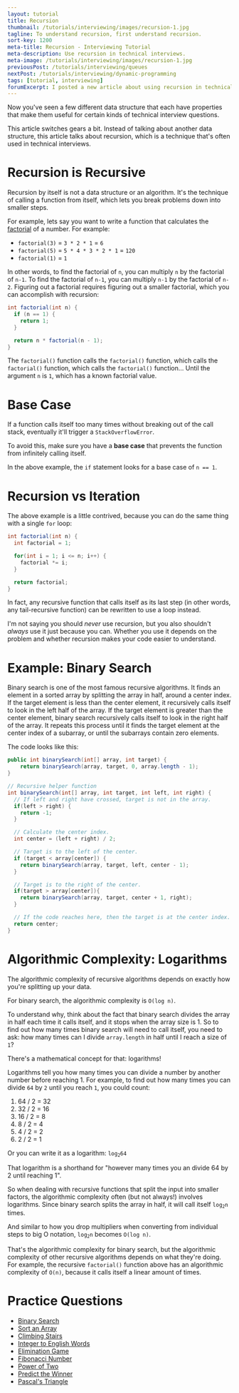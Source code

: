 ```yaml
---
layout: tutorial
title: Recursion
thumbnail: /tutorials/interviewing/images/recursion-1.jpg
tagline: To understand recursion, first understand recursion.
sort-key: 1200
meta-title: Recursion - Interviewing Tutorial
meta-description: Use recursion in technical interviews.
meta-image: /tutorials/interviewing/images/recursion-1.jpg
previousPost: /tutorials/interviewing/queues
nextPost: /tutorials/interviewing/dynamic-programming
tags: [tutorial, interviewing]
forumExcerpt: I posted a new article about using recursion in technical interviews.
---
```


Now you've seen a few different data structure that each have properties that make them useful for certain kinds of technical interview questions.

This article switches gears a bit. Instead of talking about another data structure, this article talks about recursion, which is a technique that's often used in technical interviews.

# Recursion is Recursive

Recursion by itself is not a data structure or an algorithm. It's the technique of calling a function from itself, which lets you break problems down into smaller steps.

For example, lets say you want to write a function that calculates the [factorial](https://en.wikipedia.org/wiki/Factorial) of a number. For example:

- `factorial(3)` = `3 * 2 * 1` = `6`
- `factorial(5)` = `5 * 4 * 3 * 2 * 1` = `120`
- `factorial(1)` = `1`

In other words, to find the factorial of `n`, you can multiply `n` by the factorial of `n-1`. To find the factorial of `n-1`, you can multiply `n-1` by the factorial of `n-2`. Figuring out a factorial requires figuring out a smaller factorial, which you can accomplish with recursion:

```java
int factorial(int n) {
  if (n == 1) {
    return 1;
  }

  return n * factorial(n - 1);
}
```

The `factorial()` function calls the `factorial()` function, which calls the `factorial()` function, which calls the `factorial()` function... Until the argument `n` is `1`, which has a known factorial value.

# Base Case

If a function calls itself too many times without breaking out of the call stack, eventually it'll trigger a `StackOverflowError`.

To avoid this, make sure you have a **base case** that prevents the function from infinitely calling itself.

In the above example, the `if` statement looks for a base case of `n == 1`.

# Recursion vs Iteration

The above example is a little contrived, because you can do the same thing with a single `for` loop:

```java
int factorial(int n) {
  int factorial = 1;

  for(int i = 1; i <= n; i++) {
    factorial *= i;
  }

  return factorial;
}
```

In fact, any recursive function that calls itself as its last step (in other words, any tail-recursive function) can be rewritten to use a loop instead.

I'm not saying you should _never_ use recursion, but you also shouldn't _always_ use it just because you can. Whether you use it depends on the problem and whether recursion makes your code easier to understand.

# Example: Binary Search

Binary search is one of the most famous recursive algorithms. It finds an element in a sorted array by splitting the array in half, around a center index. If the target element is less than the center element, it recursively calls itself to look in the left half of the array. If the target element is greater than the center element, binary search recursively calls itself to look in the right half of the array. It repeats this process until it finds the target element at the center index of a subarray, or until the subarrays contain zero elements.

The code looks like this:

```java
public int binarySearch(int[] array, int target) {
    return binarySearch(array, target, 0, array.length - 1);
}

// Recursive helper function
int binarySearch(int[] array, int target, int left, int right) {
  // If left and right have crossed, target is not in the array.
  if(left > right) {
    return -1;
  }

  // Calculate the center index.
  int center = (left + right) / 2;

  // Target is to the left of the center.
  if (target < array[center]) {
    return binarySearch(array, target, left, center - 1);
  }

  // Target is to the right of the center.
  if(target > array[center]){
    return binarySearch(array, target, center + 1, right);
  }

  // If the code reaches here, then the target is at the center index.
  return center;
}
```

# Algorithmic Complexity: Logarithms

The algorithmic complexity of recursive algorithms depends on exactly how you're splitting up your data.

For binary search, the algorithmic complexity is `O(log n)`.

To understand why, think about the fact that binary search divides the array in half each time it calls itself, and it stops when the array size is 1. So to find out how many times binary search will need to call itself, you need to ask: how many times can I divide `array.length` in half until I reach a size of `1`?

There's a mathematical concept for that: logarithms!

Logarithms tell you how many times you can divide a number by another number before reaching 1. For example, to find out how many times you can divide `64` by `2` until you reach `1`, you could count:

1. 64 / 2 = 32
2. 32 / 2 = 16
3. 16 / 2 = 8
4. 8 / 2 = 4
5. 4 / 2 = 2
6. 2 / 2 = 1

Or you can write it as a logarithm: <code>log<sub>2</sub>64</code>

That logarithm is a shorthand for "however many times you an divide 64 by 2 until reaching 1".

So when dealing with recursive functions that split the input into smaller factors, the algorithmic complexity often (but not always!) involves logarithms. Since binary search splits the array in half, it will call itself <code>log<sub>2</sub>n</code> times.

And similar to how you drop multipliers when converting from individual steps to big O notation, <code>log<sub>2</sub>n</code> becomes `O(log n)`.

That's the algorithmic complexity for binary search, but the algorithmic complexity of other recursive algorithms depends on what they're doing. For example, the recursive `factorial()` function above has an algorithmic complexity of `O(n)`, because it calls itself a linear amount of times.

# Practice Questions

- [Binary Search](https://leetcode.com/problems/binary-search/)
- [Sort an Array](https://leetcode.com/problems/sort-an-array/)
- [Climbing Stairs](https://leetcode.com/problems/climbing-stairs/)
- [Integer to English Words](https://leetcode.com/problems/integer-to-english-words/)
- [Elimination Game](https://leetcode.com/problems/elimination-game/)
- [Fibonacci Number](https://leetcode.com/problems/fibonacci-number/)
- [Power of Two](https://leetcode.com/problems/power-of-two/)
- [Predict the Winner](https://leetcode.com/problems/predict-the-winner/)
- [Pascal's Triangle](https://leetcode.com/problems/pascals-triangle/)
